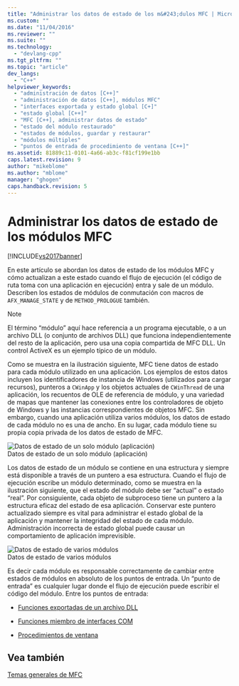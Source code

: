 ```yaml
---
title: "Administrar los datos de estado de los m&#243;dulos MFC | Microsoft Docs"
ms.custom: ""
ms.date: "11/04/2016"
ms.reviewer: ""
ms.suite: ""
ms.technology: 
  - "devlang-cpp"
ms.tgt_pltfrm: ""
ms.topic: "article"
dev_langs: 
  - "C++"
helpviewer_keywords: 
  - "administración de datos [C++]"
  - "administración de datos [C++], módulos MFC"
  - "interfaces exportada y estado global [C+]"
  - "estado global [C++]"
  - "MFC [C++], administrar datos de estado"
  - "estado del módulo restaurado"
  - "estados de módulos, guardar y restaurar"
  - "módulos múltiples"
  - "puntos de entrada de procedimiento de ventana [C++]"
ms.assetid: 81889c11-0101-4a66-ab3c-f81cf199e1bb
caps.latest.revision: 9
author: "mikeblome"
ms.author: "mblome"
manager: "ghogen"
caps.handback.revision: 5
---
```

# Administrar los datos de estado de los m&#243;dulos MFC
[!INCLUDE[vs2017banner](../assembler/inline/includes/vs2017banner.md)]

En este artículo se abordan los datos de estado de los módulos MFC y cómo actualizan a este estado cuando el flujo de ejecución \(el código de ruta toma con una aplicación en ejecución\) entra y sale de un módulo.  Describen los estados de módulos de conmutación con macros de `AFX_MANAGE_STATE` y de `METHOD_PROLOGUE` también.  
  
> [!NOTE]
>  El término “módulo” aquí hace referencia a un programa ejecutable, o a un archivo DLL \(o conjunto de archivos DLL\) que funciona independientemente del resto de la aplicación, pero usa una copia compartida de MFC DLL.  Un control ActiveX es un ejemplo típico de un módulo.  
  
 Como se muestra en la ilustración siguiente, MFC tiene datos de estado para cada módulo utilizado en una aplicación.  Los ejemplos de estos datos incluyen los identificadores de instancia de Windows \(utilizados para cargar recursos\), punteros a `CWinApp` y los objetos actuales de `CWinThread` de una aplicación, los recuentos de OLE de referencia de módulo, y una variedad de mapas que mantener las conexiones entre los controladores de objeto de Windows y las instancias correspondientes de objetos MFC.  Sin embargo, cuando una aplicación utiliza varios módulos, los datos de estado de cada módulo no es una de ancho.  En su lugar, cada módulo tiene su propia copia privada de los datos de estado de MFC.  
  
 ![Datos de estado de un solo módulo &#40;aplicación&#41;](../mfc/media/vc387n1.png "vc387N1")  
Datos de estado de un solo módulo \(aplicación\)  
  
 Los datos de estado de un módulo se contiene en una estructura y siempre está disponible a través de un puntero a esa estructura.  Cuando el flujo de ejecución escribe un módulo determinado, como se muestra en la ilustración siguiente, que el estado del módulo debe ser “actual” o estado “real”.  Por consiguiente, cada objeto de subproceso tiene un puntero a la estructura eficaz del estado de esa aplicación.  Conservar este puntero actualizado siempre es vital para administrar el estado global de la aplicación y mantener la integridad del estado de cada módulo.  Administración incorrecta de estado global puede causar un comportamiento de aplicación imprevisible.  
  
 ![Datos de estado de varios módulos](../mfc/media/vc387n2.png "vc387N2")  
Datos de estado de varios módulos  
  
 Es decir cada módulo es responsable correctamente de cambiar entre estados de módulos en absoluto de los puntos de entrada.  Un “punto de entrada” es cualquier lugar donde el flujo de ejecución puede escribir el código del módulo.  Entre los puntos de entrada:  
  
-   [Funciones exportadas de un archivo DLL](../mfc/exported-dll-function-entry-points.md)  
  
-   [Funciones miembro de interfaces COM](../mfc/com-interface-entry-points.md)  
  
-   [Procedimientos de ventana](../mfc/window-procedure-entry-points.md)  
  
## Vea también  
 [Temas generales de MFC](../mfc/general-mfc-topics.md)